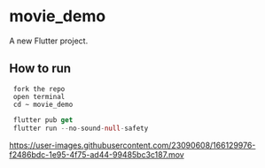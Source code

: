 # movie_demo

A new Flutter project.

## How to run
     fork the repo 
     open terminal 
     cd ~ movie_demo
```dart
 flutter pub get
 flutter run --no-sound-null-safety
```




https://user-images.githubusercontent.com/23090608/166129976-f2486bdc-1e95-4f75-ad44-99485bc3c187.mov

